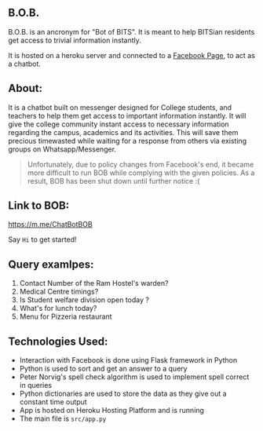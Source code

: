 ## B.O.B.
B.O.B. is an ancronym for "Bot of BITS". It is meant to help BITSian residents get access to trivial information instantly.

It is hosted on a heroku server and connected to a [Facebook Page](https://www.facebook.com/ChatbotBOB/), to act as a chatbot.

## About:
It is a chatbot built on messenger designed for College students, and teachers to help them get access to important information instantly.
It will give the college community instant access to necessary information regarding the campus, academics and its activities.
This will save them precious timewasted while waiting for a response from others via existing groups on Whatsapp/Messenger.  
> Unfortunately, due to policy changes from Facebook's end, it became more difficult to run BOB while complying with the given policies. As a result, BOB has been shut down until further notice :(

## Link to BOB:
https://m.me/ChatBotBOB

Say `Hi` to get started!

## Query examlpes:
 1. Contact Number of the Ram Hostel's warden?
 2. Medical Centre timings?
 3. Is Student welfare division open today ?
 4. What's for lunch today?
 5. Menu for Pizzeria restaurant

## Technologies Used:
 - Interaction with Facebook is done using Flask framework in Python
 - Python is used to sort and get an answer to a query
 - Peter Norvig's spell check algorithm is used to implement spell correct in queries
 - Python dictionaries are used to store the data as they give out a constant time output
 - App is hosted on Heroku Hosting Platform and is running
 - The main file is `src/app.py`
